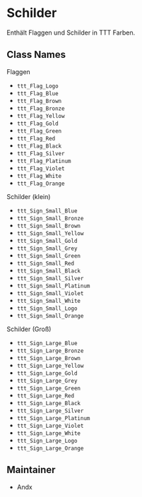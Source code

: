# Schilder

Enthält Flaggen und Schilder in TTT Farben.

## Class Names

Flaggen

- `ttt_Flag_Logo`
- `ttt_Flag_Blue`
- `ttt_Flag_Brown`
- `ttt_Flag_Bronze`
- `ttt_Flag_Yellow`
- `ttt_Flag_Gold`
- `ttt_Flag_Green`
- `ttt_Flag_Red`
- `ttt_Flag_Black`
- `ttt_Flag_Silver`
- `ttt_Flag_Platinum`
- `ttt_Flag_Violet`
- `ttt_Flag_White`
- `ttt_Flag_Orange`

Schilder (klein)

- `ttt_Sign_Small_Blue`
- `ttt_Sign_Small_Bronze`
- `ttt_Sign_Small_Brown`
- `ttt_Sign_Small_Yellow`
- `ttt_Sign_Small_Gold`
- `ttt_Sign_Small_Grey`
- `ttt_Sign_Small_Green`
- `ttt_Sign_Small_Red`
- `ttt_Sign_Small_Black`
- `ttt_Sign_Small_Silver`
- `ttt_Sign_Small_Platinum`
- `ttt_Sign_Small_Violet`
- `ttt_Sign_Small_White`
- `ttt_Sign_Small_Logo`
- `ttt_Sign_Small_Orange`

Schilder (Groß)

- `ttt_Sign_Large_Blue`
- `ttt_Sign_Large_Bronze`
- `ttt_Sign_Large_Brown`
- `ttt_Sign_Large_Yellow`
- `ttt_Sign_Large_Gold`
- `ttt_Sign_Large_Grey`
- `ttt_Sign_Large_Green`
- `ttt_Sign_Large_Red`
- `ttt_Sign_Large_Black`
- `ttt_Sign_Large_Silver`
- `ttt_Sign_Large_Platinum`
- `ttt_Sign_Large_Violet`
- `ttt_Sign_Large_White`
- `ttt_Sign_Large_Logo`
- `ttt_Sign_Large_Orange`

## Maintainer

- Andx
